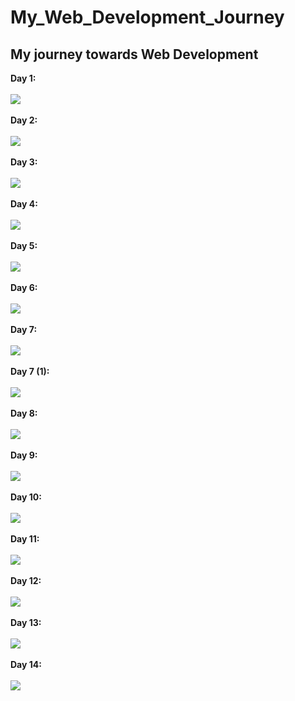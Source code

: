 # My_Web_Development_Journey
## My journey towards Web Development<br>
<b>Day 1:</b>
<br><br>
<img src="Screenshots/Day1.png"><br><br>
<b>Day 2:</b>
<br><br>
<img src="Screenshots/Day2.png">
<br><br>
<b>Day 3:</b>
<br><br>
<img src="Screenshots/Day3.png">
<br><br>
<b>Day 4:</b>
<br><br>
<img src="Screenshots/Day4.png">
<br><br>
<b>Day 5:</b>
<br><br>
<img src="Screenshots/Day5.png">
<br><br>
<b>Day 6:</b>
<br><br>
<img src="Screenshots/Day6.png">
<br><br>
<b>Day 7:</b>
<br><br>
<img src="Screenshots/Day7.png">
<br><br>
<b>Day 7 (1):</b>
<br><br>
<img src="Screenshots/Day7 (1).png">
<br><br>
<b>Day 8:</b>
<br><br>
<img src="Screenshots/Day8.png">
<br><br>
<b>Day 9:</b>
<br><br>
<img src="Screenshots/Day9.png">
<br><br>
<b>Day 10:</b>
<br><br>
<img src="Screenshots/Day10.png">
<br><br>
<b>Day 11:</b>
<br><br>
<img src="Screenshots/Day11.png">
<br><br>
<b>Day 12:</b>
<br><br>
<img src="Screenshots/Day12.png">
<br><br>
<b>Day 13:</b>
<br><br>
<img src="Screenshots/Day13.png">
<br><br>
<b>Day 14:</b>
<br><br>
<img src="Screenshots/Day14.png">
